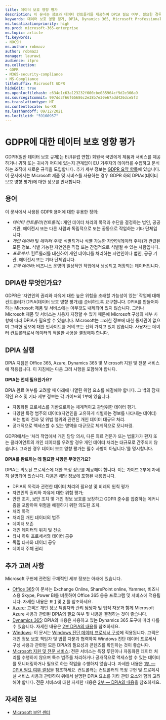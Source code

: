 ```yaml
---
title: 데이터 보호 영향 평가
description: 이 문서는 정보와 데이터 컨트롤러를 제공하여 DPIA 필요 여부, 필요한 경우 포함할 세부 사항을 결정할 수 있도록 지원합니다.
keywords: 데이터 보호 영향 평가, DPIA, Dynamics 365, Microsoft Professional Services, Microsoft 365, Microsoft 365 설명서, GDPR
ms.localizationpriority: high
ms.prod: microsoft-365-enterprise
ms.topic: article
f1.keywords:
- NOCSH
ms.author: robmazz
author: robmazz
manager: laurawi
audience: itpro
ms.collection:
- GDPR
- M365-security-compliance
- MS-Compliance
titleSuffix: Microsoft GDPR
hideEdit: true
ms.openlocfilehash: c634e1c63a123232f600cbe085964cf9d2e366a9
ms.sourcegitcommit: 997dd3f66f65686c2e38b7e30e67add426dce5f3
ms.translationtype: HT
ms.contentlocale: ko-KR
ms.lasthandoff: 09/12/2021
ms.locfileid: "59160957"
---
```

# <a name="data-protection-impact-assessment-for-the-gdpr"></a>GDPR에 대한 데이터 보호 영향 평가

GDPR(일반 데이터 보호 규제)는 EU(유럽 연합) 회원국 국민에게 제품과 서비스를 제공하거나 귀하 또는 귀사가 어디에 있는지 관계없이 EU 거주자의 데이터를 수집하고 분석하는 조직에 새로운 규칙을 도입합니다.  추가 세부 정보는 [GDPR 요약 항목](gdpr.md)에 있습니다. 이 문서에서는 Microsoft 제품 및 서비스를 사용하는 경우 GDPR 하의 DPIAs(데이터 보호 영향 평가)에 대한 정보를 안내합니다.

## <a name="terminology"></a>용어

이 문서에서 사용된 GDPR 용어에 대한 유용한 정의:

- *데이터 컨트롤러(컨트롤러)*: 개인 데이터 처리의 목적과 수단을 결정하는 법인, 공공 기관, 에이전시 또는 다른 사람과 독립적으로 또는 공동으로 작업하는 기타 단체입니다.  
- *개인 데이터* 및 *데이터 주체*: 식별되거나 식별 가능한 자연인(데이터 주체)과 관련된 모든 정보. 식별 가능한 자연인은 직접 또는 간접적으로 식별될 수 있는 사람입니다.  
- *프로세서*: 컨트롤러를 대신하여 개인 데이터를 처리하는 자연인이나 법인, 공공 기관, 에이전시 또는 기타 단체입니다.  
- *고객 데이터*: 비즈니스 운영의 일상적인 작업에서 생성되고 저장되는 데이터입니다.

## <a name="what-is-a-dpia"></a>DPIA란 무엇인가요?

GDPR은 ‘자연인의 권리와 자유에 대한 높은 위험을 초래할 가능성이 있는’ 작업에 대해 컨트롤러가 DPIA(데이터 보호 영향 평가)를 준비하도록 요구합니다. DPIA를 만들어야 하는 Microsoft 제품 및 서비스에는 아무것도 내제되어 있지 않습니다. 그러나 Microsoft 제품 및 서비스는 사용자 지정할 수 있기 때문에 Microsoft 구성의 세부 사항에 따라 DPIA가 필요할 수 있습니다. Microsoft는 그러한 정보에 대한 통제권이 없으며 그러한 정보에 대한 인사이트를 거의 또는 전혀 가지고 있지 않습니다. 사용자는 데이터 컨트롤러로서 데이터의 적절한 사용을 결정해야 합니다.

## <a name="dpia-in-action"></a>DPIA 실행

DPIA 지침은 Office 365, Azure, Dynamics 365 및 Microsoft 지원 및 전문 서비스에 적용됩니다. 이 지침에는 다음 고려 사항을 포함해야 합니다.

**DPIA는 언제 필요한가요?**

DPIA 완료 여부를 고려할 때 아래에 나열된 위험 요소를 해결해야 합니다. 그 밖의 잠재적인 요소 및 기타 세부 정보는 각 가이드의 1부에 있습니다.  

- 자동화된 프로세스를 기반으로하는 체계적이고 광범위한 데이터 평가.  
- 다양한 특정 범주의 데이터(자연인을 고유하게 식별하는 정보를 나타내는 데이터) 또는 범죄 전과 및 위법 행위와 관련된 개인 데이터 대규모 처리.
- 공개적으로 액세스할 수 있는 영역을 대규모로 체계적으로 모니터링.

GDPR에서는 ‘처리 작업에서 개인 담당 의사, 다른 의료 전문가 또는 법률가가 환자 또는 클라이언트의 개인 데이터를 우려할 경우 개인 데이터 처리는 대규모로 간주되지 않습니다. 그러한 경우 데이터 보호 영향 평가는 필수 사항이 아닙니다.’를 명시합니다.

**DPIA를 완료하는 데 필요한 사항은 무엇인가요?**

DPIA는 의도된 프로세스에 대한 특정 정보를 제공해야 합니다. 이는 가이드 2부에 자세히 설명되어 있습니다. 다음은 해당 정보에 포함된 내용입니다.

- DPIA의 목적과 관련한 데이터 처리의 필요성 및 비례의 원칙 평가  
- 자연인의 권리와 자유에 대한 위험 평가;
- 안전 조치, 보안 조치 및 개인 정보 보호를 보장하고 GDPR 준수를 입증하는 메커니즘을 포함하여 위험을 해결하기 위한 의도된 조치.
- 처리 목적  
- 처리된 개인 데이터의 범주  
- 데이터 보존  
- 개인 데이터의 위치 및 전송  
- 타사 하위 프로세서와 데이터 공유  
- 독립 타사와 데이터 공유  
- 데이터 주체 권리

## <a name="additional-considerations"></a>추가 고려 사항

Microsoft 구현에 관련된 구체적인 세부 정보는 아래에 있습니다.

- [Office 365](gdpr-dpia-office365.md):이 문서는 Exchange Online, SharePoint online, Yammer, 비즈니스용 Skype, Power BI를 비롯하여 Office 365 응용 프로그램 및 서비스에 적용됩니다. 자세한 내용은 표 [1](/microsoft-365/compliance/gdpr-dpia-office365#part-1--determining-whether-a-dpia-is-needed) 및 [2](/microsoft-365/compliance/gdpr-dpia-office365#part-2--contents-of-a-dpia) 를 참조하세요.  
- [Azure](gdpr-dpia-azure.md): 고객은 개인 정보 책임자와 관리 담당자 및 법적 자문과 함께 Microsoft Azure 사용과 관련된 DPIA의 필요 여부 및 내용을 결정하는 것이 좋습니다.  
- [Dynamics 365](gdpr-dpia-dynamics.md): DPIA의 내용은 사용하고 있는 Dynamics 365 도구에 따라 다를 수 있습니다. 자세한 내용은 [2부 DPIA의 내용](/microsoft-365/compliance/gdpr-dpia-dynamics#part-2--contents-of-a-dpia)를 참조하세요.
- [Windows](/compliance/regulatory/gdpr-dpia-windows): 이 문서는 [Windows 진단 데이터 프로세서 구성](/windows/privacy/configure-windows-diagnostic-data-in-your-organization)에 적용됩니다. 고객은 개인 정보 보호 책임자 및 법률 자문과 협력하여 Windows 진단 데이터 프로세서 구성 사용과 관련된 모든 DPIA의 필요성과 콘텐츠를 확인하는 것이 좋습니다.
- [Microsoft 지원 및 전문 서비스](gdpr-dpia-prof-services.md): 전문 서비스는 특정 루틴이나 자동화된 데이터 처리를 수행하지 않으며 특수 범주를 처리하거나 공개적으로 액세스할 수 있는 데이터를 모니터링하거나 필요로 하는 작업을 수행하지 않습니다. 자세한 내용은 [1부 — DPIA 필요 여부 결정](/microsoft-365/compliance/gdpr-dpia-prof-services#part-1--determining-whether-a-dpia-is-needed)을 참조하세요. 컨트롤러는 컨트롤러의 특정 구현 및 프로페셔널 서비스 사용과 관련하여 위에서 설명한 DPIA 요소를 기타 관련 요소와 함께 고려해야 합니다. 전문 서비스에 대한 자세한 내용은 [2부 — DPIA의 내용](/microsoft-365/compliance/gdpr-dpia-prof-services#part-2--contents-of-a-dpia)을 참조하세요.

## <a name="learn-more"></a>자세한 정보

- [Microsoft 보안 센터](https://www.microsoft.com/trust-center/privacy/gdpr-overview)
